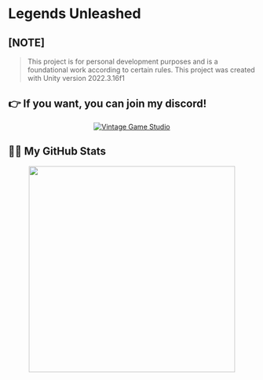 # Legends Unleashed
 
## [NOTE]
> This project is for personal development purposes and is a foundational work according to certain rules.
> This project was created with Unity version 2022.3.16f1

## 👉 If you want, you can join my discord!
<p align="center">
    <a href="https://discord.gg/EEP7JjX4Ka"><img src="https://cdn.discordapp.com/attachments/1165707821212504114/1194713093134098462/logo_001.png" alt="Vintage Game Studio"></a>
</p>

## 👨‍💻 My GitHub Stats
<p align="center">
<a href=https://github.com/VintageGS><img width="420" src=https://github-readme-stats.vercel.app/api?username=VintageGS&count_private=true&show_icons=true&title_color=dc143c&text_color=ffffff&icon_color=dc143c&hide_border=true&bg_color=282a36&layout=compact&hide_title=false&hide_rank=false><a>
</p>